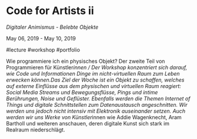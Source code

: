 # Code for Artists ii
*Digitaler Animismus - Belebte Objekte*

May 06, 2019 - May 10, 2019 

#lecture #workshop #portfolio

Wie programmiere ich ein physisches Objekt? Der zweite Teil von Programmieren für Künstler*innen / Der Workshop konzentriert sich darauf, wie Code und Informationen Dinge im nicht-virtuellen Raum zum Leben erwecken können.Das Ziel der Woche ist ein Objekt zu schaffen, welches auf externe Einflüsse aus dem physischen und virtuellen Raum reagiert: Social Media Streams und Bewegungsflüsse, Pings und intime Berührungen, Noise und Geflüster. Ebenfalls werden die Themen Internet of Things und digitale Schnittstellen zum Datenaustausch angeschnitten. Wir werden uns jedoch nicht intensiv mit Elektronik auseinander setzen. Auch werden wir uns Werke von Künstler*innen wie Addie Wagenknecht, Aram Bartholl und weiteren anschauen, deren digitale Kunst sich stark im Realraum niederschlägt.
